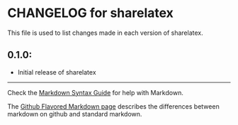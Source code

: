 # CHANGELOG for sharelatex

This file is used to list changes made in each version of sharelatex.

## 0.1.0:

* Initial release of sharelatex

- - -
Check the [Markdown Syntax Guide](http://daringfireball.net/projects/markdown/syntax) for help with Markdown.

The [Github Flavored Markdown page](http://github.github.com/github-flavored-markdown/) describes the differences between markdown on github and standard markdown.

